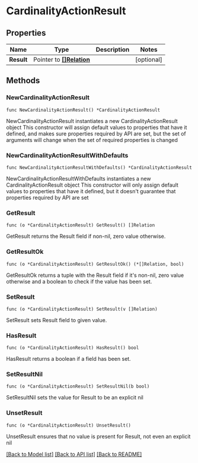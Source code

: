 # CardinalityActionResult

## Properties

Name | Type | Description | Notes
------------ | ------------- | ------------- | -------------
**Result** | Pointer to [**[]Relation**](Relation.md) |  | [optional] 

## Methods

### NewCardinalityActionResult

`func NewCardinalityActionResult() *CardinalityActionResult`

NewCardinalityActionResult instantiates a new CardinalityActionResult object
This constructor will assign default values to properties that have it defined,
and makes sure properties required by API are set, but the set of arguments
will change when the set of required properties is changed

### NewCardinalityActionResultWithDefaults

`func NewCardinalityActionResultWithDefaults() *CardinalityActionResult`

NewCardinalityActionResultWithDefaults instantiates a new CardinalityActionResult object
This constructor will only assign default values to properties that have it defined,
but it doesn't guarantee that properties required by API are set

### GetResult

`func (o *CardinalityActionResult) GetResult() []Relation`

GetResult returns the Result field if non-nil, zero value otherwise.

### GetResultOk

`func (o *CardinalityActionResult) GetResultOk() (*[]Relation, bool)`

GetResultOk returns a tuple with the Result field if it's non-nil, zero value otherwise
and a boolean to check if the value has been set.

### SetResult

`func (o *CardinalityActionResult) SetResult(v []Relation)`

SetResult sets Result field to given value.

### HasResult

`func (o *CardinalityActionResult) HasResult() bool`

HasResult returns a boolean if a field has been set.

### SetResultNil

`func (o *CardinalityActionResult) SetResultNil(b bool)`

 SetResultNil sets the value for Result to be an explicit nil

### UnsetResult
`func (o *CardinalityActionResult) UnsetResult()`

UnsetResult ensures that no value is present for Result, not even an explicit nil

[[Back to Model list]](../README.md#documentation-for-models) [[Back to API list]](../README.md#documentation-for-api-endpoints) [[Back to README]](../README.md)



